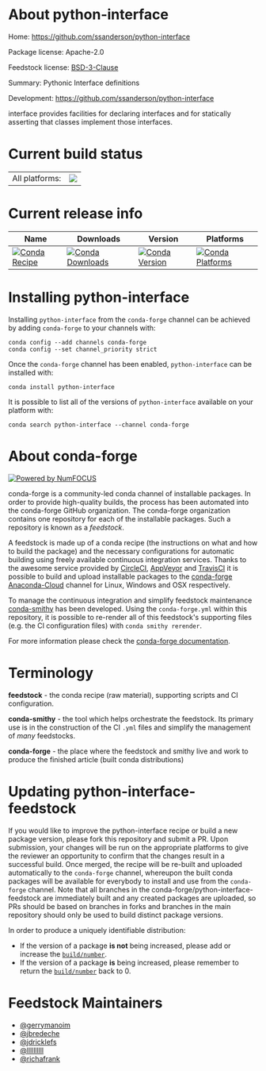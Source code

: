 About python-interface
======================

Home: https://github.com/ssanderson/python-interface

Package license: Apache-2.0

Feedstock license: [BSD-3-Clause](https://github.com/conda-forge/python-interface-feedstock/blob/master/LICENSE.txt)

Summary: Pythonic Interface definitions

Development: https://github.com/ssanderson/python-interface

interface provides facilities for declaring interfaces and for statically asserting that classes implement those interfaces.


Current build status
====================


<table><tr><td>All platforms:</td>
    <td>
      <a href="https://dev.azure.com/conda-forge/feedstock-builds/_build/latest?definitionId=10646&branchName=master">
        <img src="https://dev.azure.com/conda-forge/feedstock-builds/_apis/build/status/python-interface-feedstock?branchName=master">
      </a>
    </td>
  </tr>
</table>

Current release info
====================

| Name | Downloads | Version | Platforms |
| --- | --- | --- | --- |
| [![Conda Recipe](https://img.shields.io/badge/recipe-python--interface-green.svg)](https://anaconda.org/conda-forge/python-interface) | [![Conda Downloads](https://img.shields.io/conda/dn/conda-forge/python-interface.svg)](https://anaconda.org/conda-forge/python-interface) | [![Conda Version](https://img.shields.io/conda/vn/conda-forge/python-interface.svg)](https://anaconda.org/conda-forge/python-interface) | [![Conda Platforms](https://img.shields.io/conda/pn/conda-forge/python-interface.svg)](https://anaconda.org/conda-forge/python-interface) |

Installing python-interface
===========================

Installing `python-interface` from the `conda-forge` channel can be achieved by adding `conda-forge` to your channels with:

```
conda config --add channels conda-forge
conda config --set channel_priority strict
```

Once the `conda-forge` channel has been enabled, `python-interface` can be installed with:

```
conda install python-interface
```

It is possible to list all of the versions of `python-interface` available on your platform with:

```
conda search python-interface --channel conda-forge
```


About conda-forge
=================

[![Powered by NumFOCUS](https://img.shields.io/badge/powered%20by-NumFOCUS-orange.svg?style=flat&colorA=E1523D&colorB=007D8A)](http://numfocus.org)

conda-forge is a community-led conda channel of installable packages.
In order to provide high-quality builds, the process has been automated into the
conda-forge GitHub organization. The conda-forge organization contains one repository
for each of the installable packages. Such a repository is known as a *feedstock*.

A feedstock is made up of a conda recipe (the instructions on what and how to build
the package) and the necessary configurations for automatic building using freely
available continuous integration services. Thanks to the awesome service provided by
[CircleCI](https://circleci.com/), [AppVeyor](https://www.appveyor.com/)
and [TravisCI](https://travis-ci.com/) it is possible to build and upload installable
packages to the [conda-forge](https://anaconda.org/conda-forge)
[Anaconda-Cloud](https://anaconda.org/) channel for Linux, Windows and OSX respectively.

To manage the continuous integration and simplify feedstock maintenance
[conda-smithy](https://github.com/conda-forge/conda-smithy) has been developed.
Using the ``conda-forge.yml`` within this repository, it is possible to re-render all of
this feedstock's supporting files (e.g. the CI configuration files) with ``conda smithy rerender``.

For more information please check the [conda-forge documentation](https://conda-forge.org/docs/).

Terminology
===========

**feedstock** - the conda recipe (raw material), supporting scripts and CI configuration.

**conda-smithy** - the tool which helps orchestrate the feedstock.
                   Its primary use is in the construction of the CI ``.yml`` files
                   and simplify the management of *many* feedstocks.

**conda-forge** - the place where the feedstock and smithy live and work to
                  produce the finished article (built conda distributions)


Updating python-interface-feedstock
===================================

If you would like to improve the python-interface recipe or build a new
package version, please fork this repository and submit a PR. Upon submission,
your changes will be run on the appropriate platforms to give the reviewer an
opportunity to confirm that the changes result in a successful build. Once
merged, the recipe will be re-built and uploaded automatically to the
`conda-forge` channel, whereupon the built conda packages will be available for
everybody to install and use from the `conda-forge` channel.
Note that all branches in the conda-forge/python-interface-feedstock are
immediately built and any created packages are uploaded, so PRs should be based
on branches in forks and branches in the main repository should only be used to
build distinct package versions.

In order to produce a uniquely identifiable distribution:
 * If the version of a package **is not** being increased, please add or increase
   the [``build/number``](https://docs.conda.io/projects/conda-build/en/latest/resources/define-metadata.html#build-number-and-string).
 * If the version of a package **is** being increased, please remember to return
   the [``build/number``](https://docs.conda.io/projects/conda-build/en/latest/resources/define-metadata.html#build-number-and-string)
   back to 0.

Feedstock Maintainers
=====================

* [@gerrymanoim](https://github.com/gerrymanoim/)
* [@jbredeche](https://github.com/jbredeche/)
* [@jdricklefs](https://github.com/jdricklefs/)
* [@llllllllll](https://github.com/llllllllll/)
* [@richafrank](https://github.com/richafrank/)

